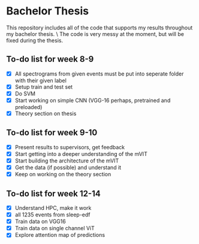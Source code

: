 # Bachelor Thesis
This repository includes all of the code that supports my results throughout my bachelor thesis.
\\
The code is very messy at the moment, but will be fixed during the thesis. 

## To-do list for week 8-9
- [x] All spectrograms from given events must be put into seperate folder with their given label
- [x] Setup train and test set
- [x] Do SVM
- [x] Start working on simple CNN (VGG-16 perhaps, pretrained and preloaded)
- [x] Theory section on thesis

## To-do list for week 9-10
- [x] Present results to supervisors, get feedback
- [x] Start getting into a deeper understanding of the mVIT
- [x] Start building the architecture of the mVIT
- [x] Get the data (if possible) and understand it
- [x] Keep on working on the theory section

## To-do list for week 12-14
- [x] Understand HPC, make it work
- [x] all 1235 events from sleep-edf
- [x] Train data on VGG16
- [x] Train data on single channel ViT
- [x] Explore attention map of predictions
